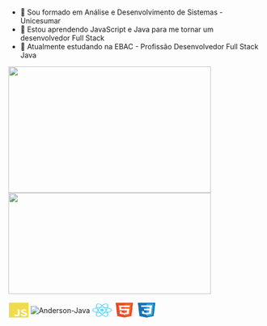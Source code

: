 # <Hello World/>

- 🔭 Sou formado em Análise e Desenvolvimento de Sistemas - Unicesumar
- 🌱 Estou aprendendo JavaScript e Java para me tornar um desenvolvedor Full Stack
- 🎒 Atualmente estudando na EBAC - Profissão Desenvolvedor Full Stack Java

<a href="https://github.com/anuraghazra/github-readme-stats">
  <img height=250 width=400 align="center" src="https://github-readme-stats.vercel.app/api?username=andersonvsantos&show_icons=true&theme=dark" />
</a>

<a href="https://github.com/anuraghazra/convoychat">
  <img height=200 width=400 align="center" src="https://github-readme-stats.vercel.app/api/top-langs?username=andersonvsantos&layout=compact&langs_count=8&card_width=320&theme=dark" />
</a>

<div style="display: inline_block"><br>
  <img align="center" alt="Anderson-Js" height="30" width="40" src="https://raw.githubusercontent.com/devicons/devicon/master/icons/javascript/javascript-plain.svg">
  <img align="center" alt="Anderson-Java" height="30" width="40" src="https://cdn.jsdelivr.net/gh/devicons/devicon@latest/icons/java/java-original.svg">
  <img align="center" alt="Anderson-React" height="30" width="40" src="https://raw.githubusercontent.com/devicons/devicon/master/icons/react/react-original.svg">
  <img align="center" alt="Anderson-HTML" height="30" width="40" src="https://raw.githubusercontent.com/devicons/devicon/master/icons/html5/html5-original.svg">
  <img align="center" alt="Anderson-CSS" height="30" width="40" src="https://raw.githubusercontent.com/devicons/devicon/master/icons/css3/css3-original.svg">
</div>
